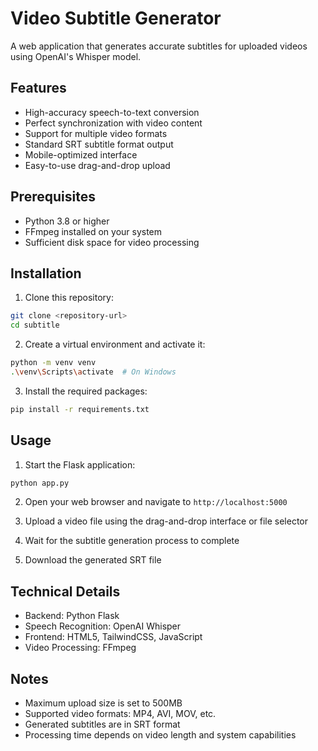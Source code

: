 # Video Subtitle Generator

A web application that generates accurate subtitles for uploaded videos using OpenAI's Whisper model.

## Features

- High-accuracy speech-to-text conversion
- Perfect synchronization with video content
- Support for multiple video formats
- Standard SRT subtitle format output
- Mobile-optimized interface
- Easy-to-use drag-and-drop upload

## Prerequisites

- Python 3.8 or higher
- FFmpeg installed on your system
- Sufficient disk space for video processing

## Installation

1. Clone this repository:
```bash
git clone <repository-url>
cd subtitle
```

2. Create a virtual environment and activate it:
```bash
python -m venv venv
.\venv\Scripts\activate  # On Windows
```

3. Install the required packages:
```bash
pip install -r requirements.txt
```

## Usage

1. Start the Flask application:
```bash
python app.py
```

2. Open your web browser and navigate to `http://localhost:5000`

3. Upload a video file using the drag-and-drop interface or file selector

4. Wait for the subtitle generation process to complete

5. Download the generated SRT file

## Technical Details

- Backend: Python Flask
- Speech Recognition: OpenAI Whisper
- Frontend: HTML5, TailwindCSS, JavaScript
- Video Processing: FFmpeg

## Notes

- Maximum upload size is set to 500MB
- Supported video formats: MP4, AVI, MOV, etc.
- Generated subtitles are in SRT format
- Processing time depends on video length and system capabilities
